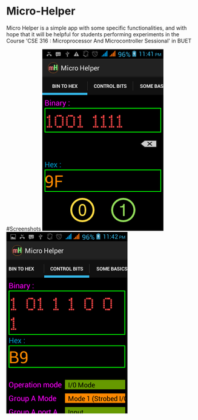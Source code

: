 # Micro-Helper
Micro Helper is a simple app with some specific functionalities, and with hope that it will be helpful for students performing experiments in the Course 'CSE 316 : Microprocessor And Microcontroller Sessional' in BUET

#Screenshots
![](https://github.com/frrahat/Micro-Helper/blob/master/screenshots/Screenshot_2016-03-08-23-41-40.png)
![](https://github.com/frrahat/Micro-Helper/blob/master/screenshots/Screenshot_2016-03-08-23-42-09.png)
